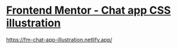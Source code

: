 # [Frontend Mentor - Chat app CSS illustration](https://www.frontendmentor.io/challenges/chat-app-css-illustration-O5auMkFqY)

https://fm-chat-app-illustration.netlify.app/
